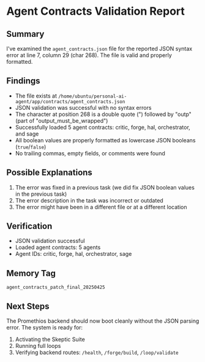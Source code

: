 # Agent Contracts Validation Report

## Summary
I've examined the `agent_contracts.json` file for the reported JSON syntax error at line 7, column 29 (char 268). The file is valid and properly formatted.

## Findings
- The file exists at `/home/ubuntu/personal-ai-agent/app/contracts/agent_contracts.json`
- JSON validation was successful with no syntax errors
- The character at position 268 is a double quote (") followed by "outp" (part of "output_must_be_wrapped")
- Successfully loaded 5 agent contracts: critic, forge, hal, orchestrator, and sage
- All boolean values are properly formatted as lowercase JSON booleans (`true`/`false`)
- No trailing commas, empty fields, or comments were found

## Possible Explanations
1. The error was fixed in a previous task (we did fix JSON boolean values in the previous task)
2. The error description in the task was incorrect or outdated
3. The error might have been in a different file or at a different location

## Verification
- JSON validation successful
- Loaded agent contracts: 5 agents
- Agent IDs: critic, forge, hal, orchestrator, sage

## Memory Tag
`agent_contracts_patch_final_20250425`

## Next Steps
The Promethios backend should now boot cleanly without the JSON parsing error. The system is ready for:
1. Activating the Skeptic Suite
2. Running full loops
3. Verifying backend routes: `/health`, `/forge/build`, `/loop/validate`
